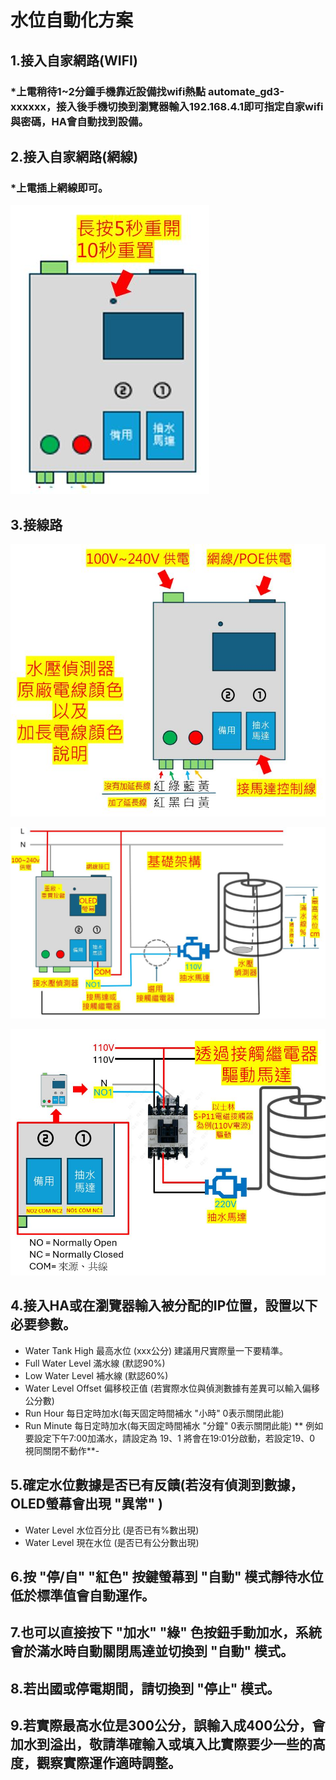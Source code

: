 # 水位自動化方案
## 1.接入自家網路(WIFI)
### *上電稍待1~2分鐘手機靠近設備找wifi熱點 automate_gd3-xxxxxx，接入後手機切換到瀏覽器輸入192.168.4.1即可指定自家wifi與密碼，HA會自動找到設備。
## 2.接入自家網路(網線)
### *上電插上網線即可。
![081733](/WL_01/image/20250519_50.JPG)
## 3.接線路
![081733](/WL_01/image/20250519_52.JPG)

![081733](/WL_01/image/20250519_51.JPG)

![081733](/WL_01/image/20250519_54.JPG)

## 4.接入HA或在瀏覽器輸入被分配的IP位置，設置以下必要參數。
- Water Tank High 最高水位 (xxx公分) 建議用尺實際量一下要精準。
- Full Water Level 滿水線 (默認90%)
- Low Water Level 補水線 (默認60%)
- Water Level Offset 偏移校正值 (若實際水位與偵測數據有差異可以輸入偏移公分數)
- Run Hour 每日定時加水(每天固定時間補水 "小時" 0表示關閉此能) 
- Run Minute 每日定時加水(每天固定時間補水 "分鐘" 0表示關閉此能)
  ** 例如要設定下午7:00加滿水，請設定為 19、1 將會在19:01分啟動，若設定19、0 視同關閉不動作**- 
## 5.確定水位數據是否已有反饋(若沒有偵測到數據，OLED螢幕會出現 "異常" )
- Water Level 水位百分比 (是否已有%數出現)
- Water Level 現在水位 (是否已有公分數出現)
## 6.按 "停/自" "紅色" 按鍵螢幕到 "自動" 模式靜待水位低於標準值會自動運作。
## 7.也可以直接按下 "加水" "綠" 色按鈕手動加水，系統會於滿水時自動關閉馬達並切換到 "自動" 模式。
## 8.若出國或停電期間，請切換到 "停止" 模式。
## 9.若實際最高水位是300公分，誤輸入成400公分，會加水到溢出，敬請準確輸入或填入比實際要少一些的高度，觀察實際運作適時調整。
